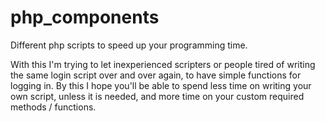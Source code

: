 # php_components
Different php scripts to speed up your programming time.

With this I'm trying to let inexperienced scripters or people tired of writing the same login script over and over again, to have simple functions for logging in. By this I hope you'll be able to spend less time on writing your own script, unless it is needed, and more time on your custom required methods / functions.
